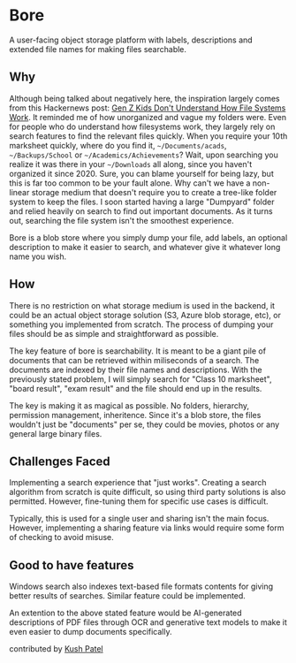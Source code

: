 # Bore

A user-facing object storage platform with labels, descriptions and extended file names for making files searchable.

## Why

Although being talked about negatively here, the inspiration largely comes from this Hackernews post: [	Gen Z Kids Don't Understand How File Systems Work](https://news.ycombinator.com/item?id=30253526).
It reminded me of how unorganized and vague my folders were. Even for people who do understand how filesystems work, they largely rely on search features to find the relevant files quickly.
When you require your 10th marksheet quickly, where do you find it, `~/Documents/acads`, `~/Backups/School` or `~/Academics/Achievements`? Wait, upon searching you realize it was there in your `~/Downloads` all along, since you haven't organized it since 2020. 
Sure, you can blame yourself for being lazy, but this is far too common to be your fault alone. Why can't we have a non-linear storage medium that doesn't require you to create a tree-like folder system to keep the files.
I soon started having a large "Dumpyard" folder and relied heavily on search to find out important documents. As it turns out, searching the file system isn't the smoothest experience.

Bore is a blob store where you simply dump your file, add labels, an optional description to make it easier to search, and whatever give it whatever long name you wish.

## How 

There is no restriction on what storage medium is used in the backend, it could be an actual object storage solution (S3, Azure blob storage, etc), or something you implemented from scratch.
The process of dumping your files should be as simple and straightforward as possible.

The key feature of bore is searchability. It is meant to be a giant pile of documents that can be retrieved within miliseconds of a search. The documents are indexed by their file names and descriptions.
With the previously stated problem, I will simply search for "Class 10 marksheet", "board result", "exam result" and the file should end up in the results.

The key is making it as magical as possible. No folders, hierarchy, permission management, inheritence. Since it's a blob store, the files wouldn't just be "documents" per se, they could be movies, photos or any general large binary files.

## Challenges Faced

Implementing a search experience that "just works". Creating a search algorithm from scratch is quite difficult, so using third party solutions is also permitted. However, fine-tuning them for specific use cases is difficult.

Typically, this is used for a single user and sharing isn't the main focus. However, implementing a sharing feature via links would require some form of checking to avoid misuse.

## Good to have features

Windows search also indexes text-based file formats contents for giving better results of searches. Similar feature could be implemented.

An extention to the above stated feature would be AI-generated descriptions of PDF files through OCR and generative text models to make it even easier to dump documents specifically.

contributed by [Kush Patel](https://github.com/libkush)
